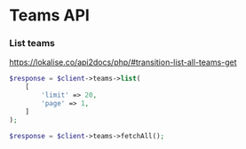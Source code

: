 # Teams API

### List teams
https://lokalise.co/api2docs/php/#transition-list-all-teams-get

```php
$response = $client->teams->list(
    [
        'limit' => 20,
        'page' => 1,
    ]
);
```

```php
$response = $client->teams->fetchAll();
```
